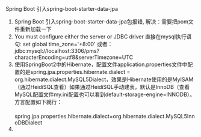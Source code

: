 ﻿Spring Boot 引入spring-boot-starter-data-jpa

1. Spring Boot 引入spring-boot-starter-data-jpa包报错, 解决：需要把pom文件重新加载一下
2. You must configure either the server or JDBC driver
   直接在mysql执行语句:  set global time_zone='+8:00'
或者：jdbc:mysql://localhost:3306/pms?characterEncoding=utf8&serverTimezone=UTC
3. 使用SpringBoot2中的Hibernate，配置文件application.properties文件中配置的是spring.jpa.properties.hibernate.dialect = org.hibernate.dialect.MySQL5Dialect，效果是Hibernate使用的是MyISAM（通过HeidiSQL查看）如果通过HeidiSQL手动建表，默认是InnoDB（查看MySQL配置文件my.ini配置也可以看到default-storage-engine=INNODB）。方言配置如下就行：
　　spring.jpa.properties.hibernate.dialect=org.hibernate.dialect.MySQL5InnoDBDialect
4. 
